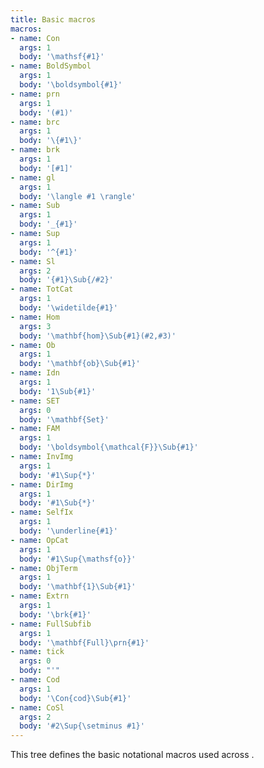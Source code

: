 ```yaml
---
title: Basic macros
macros:
- name: Con
  args: 1
  body: '\mathsf{#1}'
- name: BoldSymbol
  args: 1
  body: '\boldsymbol{#1}'
- name: prn
  args: 1
  body: '(#1)'
- name: brc
  args: 1
  body: '\{#1\}'
- name: brk
  args: 1
  body: '[#1]'
- name: gl
  args: 1
  body: '\langle #1 \rangle'
- name: Sub
  args: 1
  body: '_{#1}'
- name: Sup
  args: 1
  body: '^{#1}'
- name: Sl
  args: 2
  body: '{#1}\Sub{/#2}'
- name: TotCat
  args: 1
  body: '\widetilde{#1}'
- name: Hom
  args: 3
  body: '\mathbf{hom}\Sub{#1}(#2,#3)'
- name: Ob
  args: 1
  body: '\mathbf{ob}\Sub{#1}'
- name: Idn
  args: 1
  body: '1\Sub{#1}'
- name: SET
  args: 0
  body: '\mathbf{Set}'
- name: FAM
  args: 1
  body: '\boldsymbol{\mathcal{F}}\Sub{#1}'
- name: InvImg
  args: 1
  body: '#1\Sup{*}'
- name: DirImg
  args: 1
  body: '#1\Sub{*}'
- name: SelfIx
  args: 1
  body: '\underline{#1}'
- name: OpCat
  args: 1
  body: '#1\Sup{\mathsf{o}}'
- name: ObjTerm
  args: 1
  body: '\mathbf{1}\Sub{#1}'
- name: Extrn
  args: 1
  body: '\brk{#1}'
- name: FullSubfib
  args: 1
  body: '\mathbf{Full}\prn{#1}'
- name: tick
  args: 0
  body: "'"
- name: Cod
  args: 1
  body: '\Con{cod}\Sub{#1}'
- name: CoSl
  args: 2
  body: '#2\Sup{\setminus #1}'
---
```


This tree defines the basic notational macros used across [](jms-0001).
